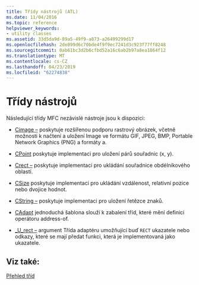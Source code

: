 ```yaml
---
title: Třídy nástrojů (ATL)
ms.date: 11/04/2016
ms.topic: reference
helpviewer_keywords:
- utility classes
ms.assetid: 33d5da9d-89a5-49f9-a873-a26499299d17
ms.openlocfilehash: 2de899d6c70bde4f9f9ec7241d3c923f77ff8248
ms.sourcegitcommit: 0ab61bc3d2b6cfbd52a16c6ab2b97a8ea1864f12
ms.translationtype: MT
ms.contentlocale: cs-CZ
ms.lasthandoff: 04/23/2019
ms.locfileid: "62274838"
---
```

# <a name="utility-classes"></a>Třídy nástrojů

Následující třídy MFC nezávislé nástroje jsou k dispozici:

- [Cimage –](../atl-mfc-shared/reference/cimage-class.md) poskytuje rozšířenou podporu rastrový obrázek, včetně možnosti k načtení a uložení Image ve formátu GIF, JPEG, BMP, Portable Network Graphics (PNG) a formáty a.

- [CPoint](../atl-mfc-shared/reference/cpoint-class.md) poskytuje implementaci pro uložení párů souřadnic (x, y).

- [Crect –](../atl-mfc-shared/reference/crect-class.md) poskytuje implementaci pro ukládání souřadnice obdélníkového oblastí.

- [CSize](../atl-mfc-shared/reference/csize-class.md) poskytuje implementaci pro ukládání vzdálenost, relativní pozice nebo dvojice hodnot.

- [CString –](../atl-mfc-shared/reference/cstringt-class.md) poskytuje implementaci pro uložení řetězce znaků.

- [CAdapt](../atl/reference/cadapt-class.md) jednoduchá šablona slouží k zabalení tříd, které mění definici operátoru address-of.

- [_U_rect –](../atl/reference/u-rect-class.md) argument Třída adaptéru umožňující buď `RECT` ukazatele nebo odkazy, které se mají předat funkci, která je implementovaná jako ukazatele.

## <a name="see-also"></a>Viz také:

[Přehled tříd](../atl/atl-class-overview.md)
